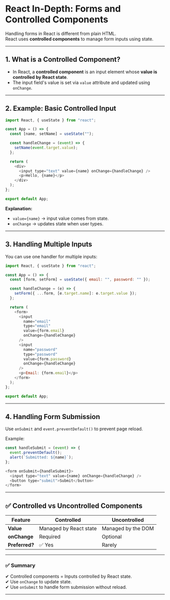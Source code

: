 
#  React In-Depth: Forms and Controlled Components

Handling forms in React is different from plain HTML.  
React uses **controlled components** to manage form inputs using state.

---

## **1. What is a Controlled Component?**
- In React, a **controlled component** is an input element whose **value is controlled by React state**.
- The input field's value is set via `value` attribute and updated using `onChange`.

---

## **2. Example: Basic Controlled Input**
```javascript
import React, { useState } from "react";

const App = () => {
  const [name, setName] = useState("");

  const handleChange = (event) => {
    setName(event.target.value);
  };

  return (
    <div>
      <input type="text" value={name} onChange={handleChange} />
      <p>Hello, {name}</p>
    </div>
  );
};

export default App;
```

**Explanation:**
- `value={name}` → input value comes from state.
- `onChange` → updates state when user types.

---

## **3. Handling Multiple Inputs**
You can use one handler for multiple inputs:
```javascript
import React, { useState } from "react";

const App = () => {
  const [form, setForm] = useState({ email: "", password: "" });

  const handleChange = (e) => {
    setForm({ ...form, [e.target.name]: e.target.value });
  };

  return (
    <form>
      <input
        name="email"
        type="email"
        value={form.email}
        onChange={handleChange}
      />
      <input
        name="password"
        type="password"
        value={form.password}
        onChange={handleChange}
      />
      <p>Email: {form.email}</p>
    </form>
  );
};

export default App;
```

---

## **4. Handling Form Submission**
Use `onSubmit` and `event.preventDefault()` to prevent page reload.

Example:
```javascript
const handleSubmit = (event) => {
  event.preventDefault();
  alert(`Submitted: ${name}`);
};

<form onSubmit={handleSubmit}>
  <input type="text" value={name} onChange={handleChange} />
  <button type="submit">Submit</button>
</form>
```

---

## ✅ **Controlled vs Uncontrolled Components**
| Feature | Controlled | Uncontrolled |
|---------|-----------|-------------|
| **Value** | Managed by React state | Managed by the DOM |
| **onChange** | Required | Optional |
| **Preferred?** | ✅ Yes | Rarely |

---

### ✅ Summary
✔ Controlled components = Inputs controlled by React state.  
✔ Use `onChange` to update state.  
✔ Use `onSubmit` to handle form submission without reload.

---
